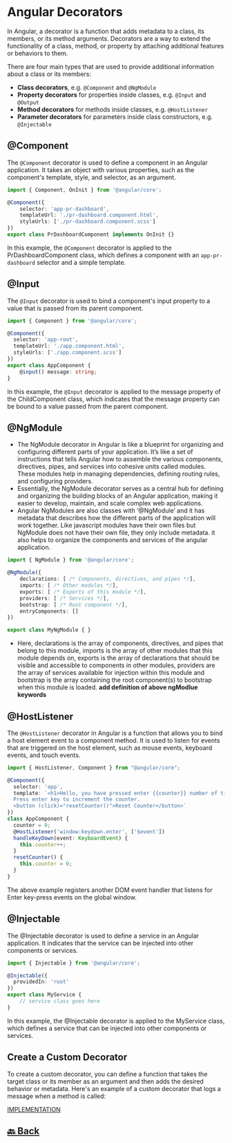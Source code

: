<h1>Angular Decorators</h1>

In Angular, a decorator is a function that adds metadata to a class, its members, or its method arguments. Decorators are a way to extend the functionality of a class, method, or property by attaching additional features or behaviors to them.

There are four main types that are used to provide additional information about a class or its members:

- **Class decorators**, e.g. `@Component` and `@NgModule`
- **Property decorators** for properties inside classes, e.g. `@Input` and `@Output`
- **Method decorators** for methods inside classes, e.g. `@HostListener`
- **Parameter decorators** for parameters inside class constructors, e.g. `@Injectable`

<h2>@Component</h2>

The `@Component` decorator is used to define a component in an Angular application. It takes an object with various properties, such as the component's template, style, and selector, as an argument.

```ts
import { Component, OnInit } from '@angular/core';

@Component({
    selector: 'app-pr-dashboard',
    templateUrl: './pr-dashboard.component.html',
    styleUrls: ['./pr-dashboard.component.scss']
})
export class PrDashboardComponent implements OnInit {}
```

In this example, the `@Component` decorator is applied to the PrDashboardComponent class, which defines a component with an `app-pr-dashboard` selector and a simple template.

<h2>@Input</h2>

The `@Input` decorator is used to bind a component's input property to a value that is passed from its parent component.

```ts
import { Component } from '@angular/core';

@Component({
  selector: 'app-root',
  templateUrl: './app.component.html',
  styleUrls: ['./app.component.scss']
})
export class AppComponent {
    @input() message: string;
}
```

In this example, the `@Input` decorator is applied to the message property of the ChildComponent class, which indicates that the message property can be bound to a value passed from the parent component.

<h2>@NgModule</h2>

- The NgModule decorator in Angular is like a blueprint for organizing and configuring different parts of your application. It’s like a set of instructions that tells Angular how to assemble the various components, directives, pipes, and services into cohesive units called modules. These modules help in managing dependencies, defining routing rules, and configuring providers.
- Essentially, the NgModule decorator serves as a central hub for defining and organizing the building blocks of an Angular application, making it easier to develop, maintain, and scale complex web applications.
- Angular NgModules are also classes with ‘@NgModule’ and it has metadata that describes how the different parts of the application will work together. Like javascript modules have their own files but NgModule does not have their own file, they only include metadata. it also helps to organize the components and services of the angular application.

```ts
import { NgModule } from '@angular/core';

@NgModule({
    declarations: [ /* Components, directives, and pipes */],
    imports: [ /* Other modules */],
    exports: [ /* Exports of this module */],
    providers: [ /* Services */],
    bootstrap: [ /* Root component */],
    entryComponents: []
})

export class MyNgModule { }
```
- Here, declarations is the array of components, directives, and pipes that belong to this module, imports is the array of other modules that this module depends on, exports is the array of declarations that should be visible and accessible to components in other modules, providers are the array of services available for injection within this module and bootstrap is the array containing the root component(s) to bootstrap when this module is loaded.
**add definition of above ngModlue keywords**

<h2>@HostListener</h2>

The `@HostListener` decorator in Angular is a function that allows you to bind a host element event to a component method. It is used to listen for events that are triggered on the host element, such as mouse events, keyboard events, and touch events.

```ts
import { HostListener, Component } from "@angular/core";

@Component({
  selector: 'app',
  template: `<h1>Hello, you have pressed enter {{counter}} number of times!</h1>
  Press enter key to increment the counter.
  <button (click)="resetCounter()">Reset Counter</button>`
})
class AppComponent {
  counter = 0;
  @HostListener('window:keydown.enter', ['$event'])
  handleKeyDown(event: KeyboardEvent) {
    this.counter++;
  }
  resetCounter() {
    this.counter = 0;
  }
}
```

The above example registers another DOM event handler that listens for Enter key-press events on the global window.

<h2>@Injectable</h2>

The @Injectable decorator is used to define a service in an Angular application. It indicates that the service can be injected into other components or services.

```ts
import { Injectable } from '@angular/core';

@Injectable({
  providedIn: 'root'
})
export class MyService {
    // service class goes here
}
```

In this example, the @Injectable decorator is applied to the MyService class, which defines a service that can be injected into other components or services.

<h2>Create a Custom Decorator</h2>

To create a custom decorator, you can define a function that takes the target class or its member as an argument and then adds the desired behavior or metadata. Here's an example of a custom decorator that logs a message when a method is called:

<a href="https://sagarsnath.medium.com/understanding-custom-decorators-in-angular-bbd023d141eb#:~:text=Creating%20Custom%20Decorators%3A,the%20target%20element%20being%20decorated.">IMPLEMENTATION</a>

<h2><a href="https://github.com/sanjay9616/Angular/blob/master/README.md"> 🔙 Back</a></h2>
